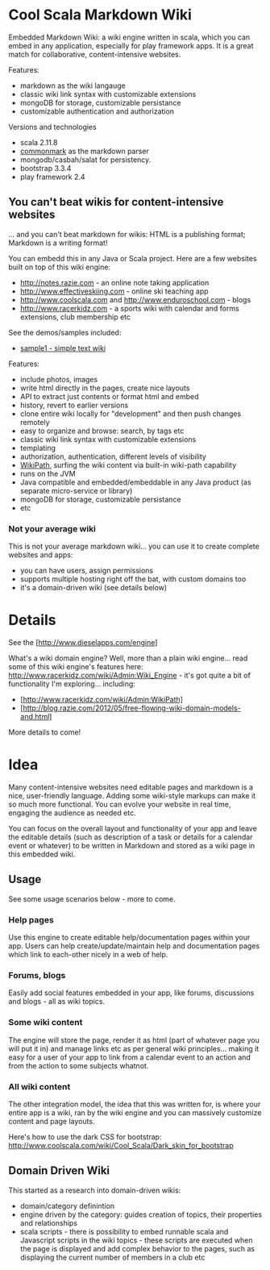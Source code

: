 Cool Scala Markdown Wiki
===============

Embedded Markdown Wiki: a wiki engine written in scala, which you can embed in any application, especially for play framework apps. It is a great match for collaborative, content-intensive websites.

Features:

- markdown as the wiki langauge
- classic wiki link syntax with customizable extensions
- mongoDB for storage, customizable persistance
- customizable authentication and authorization

Versions and technologies

- scala 2.11.8
- [commonmark](https://github.com/atlassian/commonmark-java) as the markdown parser
- mongodb/casbah/salat for persistency.
- bootstrap 3.3.4
- play framework 2.4

## You can't beat wikis for content-intensive websites

... and you can't beat markdown for wikis: HTML is a publishing format; Markdown is a writing format!

You can embedd this in any Java or Scala project. Here are a few websites built on top of this wiki engine:

- http://notes.razie.com - an online note taking application
- http://www.effectiveskiing.com - online ski teaching app
- http://www.coolscala.com and http://www.enduroschool.com - blogs
- http://www.racerkidz.com - a sports wiki with calendar and forms extensions, club membership etc

See the demos/samples included:

- [sample1 - simple text wiki](samples/sample1)

Features:

- include photos, images
- write html directly in the pages, create nice layouts
- API to extract just contents or format html and embed
- history, revert to earlier versions
- clone entire wiki locally for "development" and then push changes remotely
- easy to organize and browse: search, by tags etc
- classic wiki link syntax with customizable extensions
- templating
- authorization, authentication, different levels of visibility
- [WikiPath](http://www.coolscala.com/w/rk/wiki/Admin:WikiPath), surfing the wiki content via built-in wiki-path capability
- runs on the JVM
- Java compatible and embedded/embeddable in any Java product (as separate micro-service or library)
- mongoDB for storage, customizable persistance
- etc

### Not your average wiki

This is not your average markdown wiki... you can use it to create complete websites and apps: 

- you can have users, assign permissions
- supports multiple hosting right off the bat, with custom domains too
- it's a domain-driven wiki (see details below)


Details
==========

See the [http://www.dieselapps.com/engine]

What's a wiki domain engine? Well, more than a plain wiki engine... read some of this wiki engine's features here: http://www.racerkidz.com/wiki/Admin:Wiki_Engine - it's got quite a bit of functionality I'm exploring... including:

- [http://www.racerkidz.com/wiki/Admin:WikiPath]
- [http://blog.razie.com/2012/05/free-flowing-wiki-domain-models-and.html]

More details to come! 

Idea
=====

Many content-intensive websites need editable pages and markdown is a nice, user-friendly language. Adding some wiki-style markups can make it so much more functional. You can evolve your website in real time, engaging the audience as needed etc.

You can focus on the overall layout and functionality of your app and leave the editable details (such as description of a task or details for a calendar event or whatever) to be written in Markdown and stored as a wiki page in this embedded wiki. 


## Usage

See some usage scenarios below - more to come.

### Help pages

Use this engine to create editable help/documentation pages within your app. Users can help create/update/maintain help and documentation pages which link to each-other nicely in a web of help.

### Forums, blogs

Easily add social features embedded in your app, like forums, discussions and blogs - all as wiki topics.

### Some wiki content

The engine will store the page, render it as html (part of whatever page you will put it in) and manage links etc as per general wiki principles... making it easy for a user of your app to link from a calendar event to an action and from the action to some subjects whatnot.

### All wiki content

The other integration model, the idea that this was written for, is where your entire app is a wiki, ran by the wiki engine and you can massively customize content and page layouts.

Here's how to use the dark CSS for bootstrap: http://www.coolscala.com/wiki/Cool_Scala/Dark_skin_for_bootstrap

## Domain Driven Wiki

This started as a research into domain-driven wikis:

- domain/category definintion
- engine driven by the category: guides creation of topics, their properties and relationships
- scala scripts - there is possibility to embed runnable scala and Javascript scripts in the wiki topics - these scripts are executed when the page is displayed and add complex behavior to the pages, such as displaying the current number of members in a club etc
